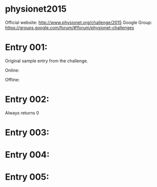 # physionet2015

Official website: http://www.physionet.org/challenge/2015
Google Group: https://groups.google.com/forum/#!forum/physionet-challenges

# Entry 001:

Original sample entry from the challenge.

Online:

Offline:


# Entry 002:

Always returns 0

# Entry 003:


# Entry 004:


# Entry 005: